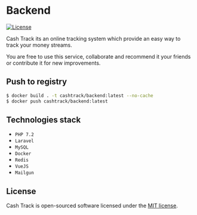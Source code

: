# Backend

[![License](https://poser.pugx.org/laravel/framework/license.svg)](https://packagist.org/packages/laravel/framework)

Cash Track its an online tracking system which provide an easy way to track your money streams.

You are free to use this service, collaborate and recommend it your friends or contribute it for new improvements.

## Push to registry

```bash
$ docker build . -t cashtrack/backend:latest --no-cache
$ docker push cashtrack/backend:latest
```

## Technologies stack

- `PHP 7.2`
- `Laravel`
- `MySQL`
- `Docker`
- `Redis`
- `VueJS`
- `Mailgun`

## License

Cash Track is open-sourced software licensed under the [MIT license](http://opensource.org/licenses/MIT).
